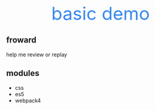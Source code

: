<p align="center">
    <font size="18" color="#3788ee">basic demo</font>
</p>

## froward
help me review or replay

## modules
* css 
* es5
* webpack4 


